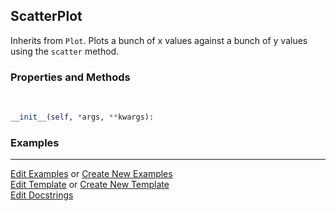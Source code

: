 ## <a id="McUtils.Plots.Plots.ScatterPlot">ScatterPlot</a>
Inherits from `Plot`.
Plots a bunch of x values against a bunch of y values using the `scatter` method.

### Properties and Methods
<a id="McUtils.Plots.Plots.ScatterPlot.__init__" class="docs-object-method">&nbsp;</a>
```python
__init__(self, *args, **kwargs): 
```

### Examples




___

[Edit Examples](https://github.com/McCoyGroup/McUtils/edit/edit/ci/examples/ci/docs/McUtils/Plots/Plots/ScatterPlot.md) or 
[Create New Examples](https://github.com/McCoyGroup/McUtils/new/edit/?filename=ci/examples/ci/docs/McUtils/Plots/Plots/ScatterPlot.md) <br/>
[Edit Template](https://github.com/McCoyGroup/McUtils/edit/edit/ci/docs/ci/docs/McUtils/Plots/Plots/ScatterPlot.md) or 
[Create New Template](https://github.com/McCoyGroup/McUtils/new/edit/?filename=ci/docs/templates/ci/docs/McUtils/Plots/Plots/ScatterPlot.md) <br/>
[Edit Docstrings](https://github.com/McCoyGroup/McUtils/edit/edit/McUtils/Plots/Plots.py?message=Update%20Docs)